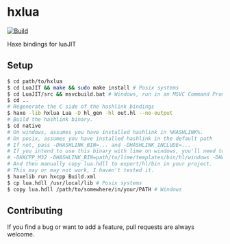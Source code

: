 # hxlua

[![Build](https://github.com/Apprentice-Alchemist/hxlua/actions/workflows/main.yml/badge.svg)](https://github.com/Apprentice-Alchemist/hxlua/actions/workflows/main.yml)

Haxe bindings for luaJIT

## Setup
```bash
$ cd path/to/hxlua
$ cd LuaJIT && make && sudo make install # Posix systems
$ cd LuaJIT/src && msvcbuild.bat # Windows, run in an MSVC Command Prompt
$ cd ..
# Regenerate the C side of the hashlink bindings
$ haxe -lib hxlua Lua -D hl_gen -hl out.hl --no-output
# Build the hashlink binary.
$ cd native
# On windows, assumes you have installed hashlink in %HASHLINK%.
# On posix, assumes you have installed hashlink in the default path
# If not, pass -DHASHLINK_BIN=... and -DHASHLINK_INCLUDE=...
# If you intend to use this binary with lime on windows, you'll need to pass
# -DHXCPP_M32 -DHASHLINK_BIN=path/to/lime/templates/bin/hl/windows -DHASHLINK_INCLUDE=path/to/lime/project/include
# And then manually copy lua.hdll to export/hl/bin in your project.
# This may or may not work, I haven't tested it.
$ haxelib run hxcpp Build.xml
$ cp lua.hdll /usr/local/lib # Posix systems
$ copy lua.hdll /path/to/somewhere/in/your/PATH # Windows
```

## Contributing
If you find a bug or want to add a feature, pull requests are always welcome.